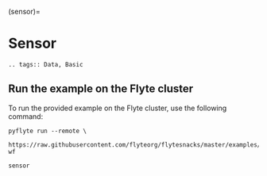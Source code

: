 (sensor)=

# Sensor

```{eval-rst}
.. tags:: Data, Basic
```

## Run the example on the Flyte cluster

To run the provided example on the Flyte cluster, use the following command:

```
pyflyte run --remote \
  https://raw.githubusercontent.com/flyteorg/flytesnacks/master/examples/sensor/sensor/file_sensor_example.py wf
```

```{auto-examples-toc}
sensor
```
